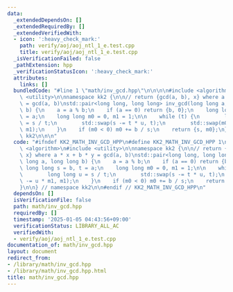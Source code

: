 ```yaml
---
data:
  _extendedDependsOn: []
  _extendedRequiredBy: []
  _extendedVerifiedWith:
  - icon: ':heavy_check_mark:'
    path: verify/aoj/aoj_ntl_1_e.test.cpp
    title: verify/aoj/aoj_ntl_1_e.test.cpp
  _isVerificationFailed: false
  _pathExtension: hpp
  _verificationStatusIcon: ':heavy_check_mark:'
  attributes:
    links: []
  bundledCode: "#line 1 \"math/inv_gcd.hpp\"\n\n\n\n#include <algorithm>\n#include\
    \ <utility>\n\nnamespace kk2 {\n\n// return {gcd(a, b), x} where a * x + b * y\
    \ = gcd(a, b)\nstd::pair<long long, long long> inv_gcd(long long a, long long\
    \ b) {\n    a = a % b;\n    if (a == 0) return {b, 0};\n    long long s = b, t\
    \ = a;\n    long long m0 = 0, m1 = 1;\n\n    while (t) {\n        long long u\
    \ = s / t;\n        std::swap(s -= t * u, t);\n        std::swap(m0 -= u * m1,\
    \ m1);\n    }\n    if (m0 < 0) m0 += b / s;\n    return {s, m0};\n}\n\n} // namespace\
    \ kk2\n\n\n"
  code: "#ifndef KK2_MATH_INV_GCD_HPP\n#define KK2_MATH_INV_GCD_HPP 1\n\n#include\
    \ <algorithm>\n#include <utility>\n\nnamespace kk2 {\n\n// return {gcd(a, b),\
    \ x} where a * x + b * y = gcd(a, b)\nstd::pair<long long, long long> inv_gcd(long\
    \ long a, long long b) {\n    a = a % b;\n    if (a == 0) return {b, 0};\n   \
    \ long long s = b, t = a;\n    long long m0 = 0, m1 = 1;\n\n    while (t) {\n\
    \        long long u = s / t;\n        std::swap(s -= t * u, t);\n        std::swap(m0\
    \ -= u * m1, m1);\n    }\n    if (m0 < 0) m0 += b / s;\n    return {s, m0};\n\
    }\n\n} // namespace kk2\n\n#endif // KK2_MATH_INV_GCD_HPP\n"
  dependsOn: []
  isVerificationFile: false
  path: math/inv_gcd.hpp
  requiredBy: []
  timestamp: '2025-01-05 04:43:56+09:00'
  verificationStatus: LIBRARY_ALL_AC
  verifiedWith:
  - verify/aoj/aoj_ntl_1_e.test.cpp
documentation_of: math/inv_gcd.hpp
layout: document
redirect_from:
- /library/math/inv_gcd.hpp
- /library/math/inv_gcd.hpp.html
title: math/inv_gcd.hpp
---
```


